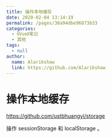 ```yaml
---
title: 操作本地缓存
date: 2020-02-04 13:14:19
permalink: /pages/30a94dbe96873b33
categories: 
  - 《Vue》笔记
  - 其他
tags: 
  - null
author: 
  name: Alarikshaw
  link: https://github.com/Alarikshaw
---
```

# 操作本地缓存

<https://github.com/ustbhuangyi/storage>

操作 sessionStorage 和 localStorage 。



